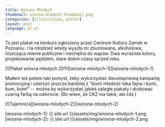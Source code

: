 ```yaml
---
title: Wiosna Młodych
thumbnail: wiosna-mlodych-thumbnail.png
categories: [illustration, poster]
layout: post
language: pl-pl
---
```


To jest plakat na konkurs ogłoszony przez Centrum Kultury Zamek w Poznaniu. I ta młodzież wtedy wyszła mi zbuntowana, alkoholowa, niszcząca mienie publiczne i niechętna do wąsów. Dwa wyraziste kolory, projektowanie pędzlem, stare dobre czasy sprzed roku.

[![Plakat wiosna młodych 2011][wiosna-mlodych-1]][wiosna-mlodych-1]

Miałem też potem taki pomysł, żeby wykorzystać dwustopniową kampanię promocyjną i uderzyć jeszcze bardziej z "bum! młodość taka fajna i bumi, bum, bum!" -- można by wykorzystać jakieś zaległe plakaty i drukować czarną farbą na odwrocie. (Bo wiem, że CKZ ma takie, ale ćśś.)

[![Tajemnica][wiosna-mlodych-2]][wiosna-mlodych-2]

[wiosna-mlodych-1]: {{ site.url }}/assets/img/wiosna-mlodych-1.png
[wiosna-mlodych-2]: {{ site.url }}/assets/img/wiosna-mlodych-2.png